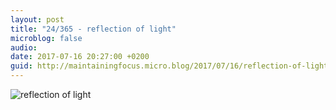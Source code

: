 ```yaml
---
layout: post
title: "24/365 - reflection of light"
microblog: false
audio: 
date: 2017-07-16 20:27:00 +0200
guid: http://maintainingfocus.micro.blog/2017/07/16/reflection-of-light.html
---
```

![reflection of light](https://f000.backblazeb2.com/file/Roel-Share/reflection-of-light.jpg)
